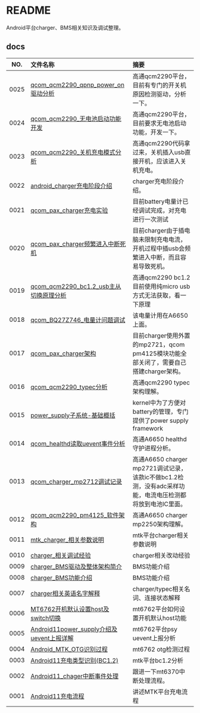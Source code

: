 # README

Android平台charger、BMS相关知识及调试整理。

## docs

NO.|文件名称|摘要
:--:|:--|:--
0025| [qcom_qcm2290_qpnp_power_on驱动分析](docs/0025_qcom_qcm2290_qpnp_power_on驱动分析.md) | 高通qcm2290平台，目前有专门的开关机原因检测驱动，分析一下。
0024| [qcom_qcm2290_无电池启动功能开发](docs/0024_qcom_qcm2290_无电池启动功能开发.md) | 高通qcm2290平台，目前要求无电池启动功能，开发一下。
0023| [qcom_qcm2290_关机充电模式分析](docs/0023_qcom_qcm2290_关机充电模式分析.md) | 高通qcm2290代码拿过来，关机插入usb直接开机，应该进入关机充电。
0022| [android_charger充电阶段介绍](docs/0022_android_charger充电阶段介绍.md) | charger充电阶段介绍。
0021| [qcom_pax_charger充电实验](docs/0021_qcom_pax_charger充电实验.md) | 目前battery电量计已经调试完成，对充电进行一次测试
0020| [qcom_pax_charger频繁进入中断死机](docs/0020_qcom_pax_charger频繁进入中断死机.md) | 目前charger由于插电脑未限制充电电流，开机过程中插usb会频繁进入中断，而且容易导致死机。
0019| [qcom_qcm2290_bc1.2_usb主从切换原理分析](docs/0019_qcom_qcm2290_bc1.2_usb主从切换原理分析.md) | 高通qcm2290 bc1.2目前使用纯micro usb方式无法获取，看一下原理
0018| [qcom_BQ27Z746_电量计问题调试](docs/0018_qcom_BQ27Z746_电量计问题调试.md) | 该电量计用在A6650上面。
0017| [qcom_pax_charger架构](docs/0017_qcom_pax_charger架构.md) | 目前charger使用外置的mp2721，qcom pm4125模块功能全部关闭了，需要自己搭建charger架构。
0016| [qcom_qcm2290_typec分析](docs/0016_qcom_qcm2290_typec分析.md) | 高通qcm2290 typec架构理解。
0015| [power_supply子系统-基础概括](docs/0015_power_supply子系统-基础概括.md) | kernel中为了方便对battery的管理，专门提供了power supply framework
0014| [qcom_healthd读取uevent事件分析](docs/0014_qcom_healthd读取uevent事件分析.md) | 高通A6650 healthd 守护进程分析。
0013| [qcom_charger_mp2712调试记录](docs/0013_qcom_charger_mp2712调试记录.md) | 高通A6650 charger mp2721调试记录，该款ic不做bc1.2检测，没有adc采样功能，电流电压检测都将放到电池IC里面。
0012| [qcom_qcm2290_pm4125_软件架构](docs/0012_qcom_qcm2290_pm4125_软件架构.md) | 高通A6650 charger mp2250架构理解。
0011| [mtk_charger_相关参数说明](docs/0011_mtk_charger_相关参数说明.md) | mtk平台charger相关参数说明
0010| [charger_相关调试经验](docs/0010_charger_相关调试经验.md) | charger相关改动经验
0009| [charger_BMS驱动及整体架构简介](docs/0009_charger_BMS驱动及整体架构简介.md) | BMS功能介绍
0008| [charger_BMS功能介绍](docs/0008_charger_BMS功能介绍.md) | BMS功能介绍
0007| [charger相关英语名字解释](docs/0007_charger相关英语名字解释.md) | charger/typec相关名词、连接状态解释
0006| [MT6762开机默认设置host及switch切换](docs/0006_MT6762开机默认设置host及switch切换.md) | mt6762平台如何设置开机默认host功能
0005| [Android11power_supply介绍及uevent上报详解](docs/0005_Android11power_supply介绍及uevent上报详解.md) | mt6762平台psy uevent上报分析
0004| [Android_MTK_OTG识别过程](docs/0004_Android_MTK_OTG识别过程.md) | mt6762 otg检测过程
0003| [Android11充电类型识别(BC1.2)](docs/0003_Android11充电类型识别(BC1.2).md) | mtk平台bc1.2分析
0002| [Android11_chager中断事件处理](docs/0002_Android11_chager中断事件处理.md) | 跟进一下mt6370中断处理流程。
0001| [Android11充电流程](docs/0001_Android11充电流程.md) | 讲述MTK平台充电流程
